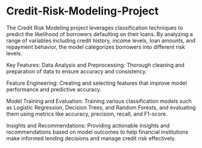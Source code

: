 # Credit-Risk-Modeling-Project
The Credit Risk Modeling project leverages classification techniques to predict the likelihood of borrowers defaulting on their loans. By analyzing a range of variables including credit history, income levels, loan amounts, and repayment behavior, the model categorizes borrowers into different risk levels.

Key Features:
Data Analysis and Preprocessing: Thorough cleaning and preparation of data to ensure accuracy and consistency.

Feature Engineering: Creating and selecting features that improve model performance and predictive accuracy.

Model Training and Evaluation: Training various classification models such as Logistic Regression, Decision Trees, and Random Forests, and evaluating them using metrics like accuracy, precision, recall, and F1-score.

Insights and Recommendations: Providing actionable insights and recommendations based on model outcomes to help financial institutions make informed lending decisions and manage credit risk effectively.
